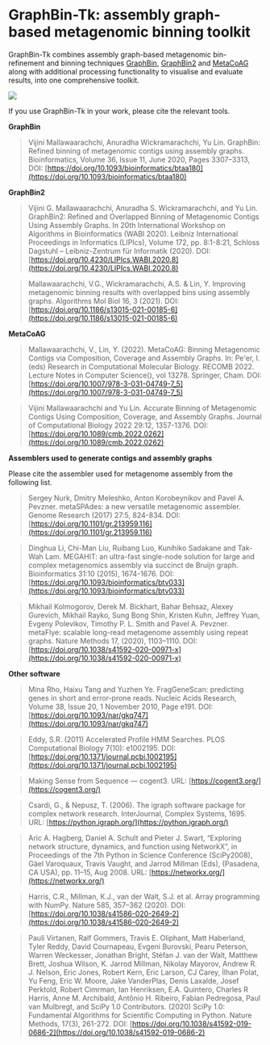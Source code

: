 # GraphBin-Tk: assembly graph-based metagenomic binning toolkit

GraphBin-Tk combines assembly graph-based metagenomic bin-refinement and binning techniques [GraphBin](https://github.com/metagentools/GraphBin), [GraphBin2](https://github.com/metagentools/GraphBin2) and [MetaCoAG](https://github.com/metagentools/MetaCoAG) along with additional processing functionality to visualise and evaluate results, into one comprehensive toolkit.

![](images/gbintk_workflow.png)

If you use GraphBin-Tk in your work, please cite the relevant tools.

**GraphBin**
> Vijini Mallawaarachchi, Anuradha Wickramarachchi, Yu Lin. GraphBin: Refined binning of metagenomic contigs using assembly graphs. Bioinformatics, Volume 36, Issue 11, June 2020, Pages 3307–3313, DOI: [https://doi.org/10.1093/bioinformatics/btaa180](https://doi.org/10.1093/bioinformatics/btaa180)

**GraphBin2**
> Vijini G. Mallawaarachchi, Anuradha S. Wickramarachchi, and Yu Lin. GraphBin2: Refined and Overlapped Binning of Metagenomic Contigs Using Assembly Graphs. In 20th International Workshop on Algorithms in Bioinformatics (WABI 2020). Leibniz International Proceedings in Informatics (LIPIcs), Volume 172, pp. 8:1-8:21, Schloss Dagstuhl – Leibniz-Zentrum für Informatik (2020). DOI: [https://doi.org/10.4230/LIPIcs.WABI.2020.8](https://doi.org/10.4230/LIPIcs.WABI.2020.8)

> Mallawaarachchi, V.G., Wickramarachchi, A.S. & Lin, Y. Improving metagenomic binning results with overlapped bins using assembly graphs. Algorithms Mol Biol 16, 3 (2021). DOI:  [https://doi.org/10.1186/s13015-021-00185-6](https://doi.org/10.1186/s13015-021-00185-6)

**MetaCoAG**
> Mallawaarachchi, V., Lin, Y. (2022). MetaCoAG: Binning Metagenomic Contigs via Composition, Coverage and Assembly Graphs. In: Pe'er, I. (eds) Research in Computational Molecular Biology. RECOMB 2022. Lecture Notes in Computer Science(), vol 13278. Springer, Cham. DOI: [https://doi.org/10.1007/978-3-031-04749-7_5](https://doi.org/10.1007/978-3-031-04749-7_5)

> Vijini Mallawaarachchi and Yu Lin. Accurate Binning of Metagenomic Contigs Using Composition, Coverage, and Assembly Graphs. Journal of Computational Biology 2022 29:12, 1357-1376. DOI: [https://doi.org/10.1089/cmb.2022.0262](https://doi.org/10.1089/cmb.2022.0262)

**Assemblers used to generate contigs and assembly graphs**

Please cite the assembler used for metagenome assembly from the following list.

> Sergey Nurk, Dmitry Meleshko, Anton Korobeynikov and Pavel A. Pevzner. metaSPAdes: a new versatile metagenomic assembler. Genome Research (2017) 27:5, 824-834. DOI: [https://doi.org/10.1101/gr.213959.116](https://doi.org/10.1101/gr.213959.116)

> Dinghua Li, Chi-Man Liu, Ruibang Luo, Kunihiko Sadakane and Tak-Wah Lam. MEGAHIT: an ultra-fast single-node solution for large and complex metagenomics assembly via succinct de Bruijn graph. Bioinformatics 31:10 (2015), 1674-1676. DOI: [https://doi.org/10.1093/bioinformatics/btv033](https://doi.org/10.1093/bioinformatics/btv033)

> Mikhail Kolmogorov, Derek M. Bickhart, Bahar Behsaz, Alexey Gurevich, Mikhail Rayko, Sung Bong Shin, Kristen Kuhn, Jeffrey Yuan, Evgeny Polevikov, Timothy P. L. Smith and Pavel A. Pevzner. metaFlye: scalable long-read metagenome assembly using repeat graphs. Nature Methods 17, (2020), 1103–1110. DOI: [https://doi.org/10.1038/s41592-020-00971-x](https://doi.org/10.1038/s41592-020-00971-x)

**Other software**

> Mina Rho, Haixu Tang and Yuzhen Ye. FragGeneScan: predicting genes in short and error-prone reads. Nucleic Acids Research, Volume 38, Issue 20, 1 November 2010, Page e191. DOI: [https://doi.org/10.1093/nar/gkq747](https://doi.org/10.1093/nar/gkq747)

> Eddy, S.R. (2011) Accelerated Profile HMM Searches. PLOS Computational Biology 7(10): e1002195. DOI: [https://doi.org/10.1371/journal.pcbi.1002195](https://doi.org/10.1371/journal.pcbi.1002195)

> Making Sense from Sequence — cogent3. URL: [https://cogent3.org/](https://cogent3.org/)

> Csardi, G., & Nepusz, T. (2006). The igraph software package for complex network research. InterJournal, Complex Systems, 1695. URL: [https://python.igraph.org/](https://python.igraph.org/)

> Aric A. Hagberg, Daniel A. Schult and Pieter J. Swart, “Exploring network structure, dynamics, and function using NetworkX”, in Proceedings of the 7th Python in Science Conference (SciPy2008), Gäel Varoquaux, Travis Vaught, and Jarrod Millman (Eds), (Pasadena, CA USA), pp. 11–15, Aug 2008. URL: [https://networkx.org/](https://networkx.org/)

> Harris, C.R., Millman, K.J., van der Walt, S.J. et al. Array programming with NumPy. Nature 585, 357–362 (2020). DOI: [https://doi.org/10.1038/s41586-020-2649-2](https://doi.org/10.1038/s41586-020-2649-2)

> Pauli Virtanen, Ralf Gommers, Travis E. Oliphant, Matt Haberland, Tyler Reddy, David Cournapeau, Evgeni Burovski, Pearu Peterson, Warren Weckesser, Jonathan Bright, Stéfan J. van der Walt, Matthew Brett, Joshua Wilson, K. Jarrod Millman, Nikolay Mayorov, Andrew R. J. Nelson, Eric Jones, Robert Kern, Eric Larson, CJ Carey, İlhan Polat, Yu Feng, Eric W. Moore, Jake VanderPlas, Denis Laxalde, Josef Perktold, Robert Cimrman, Ian Henriksen, E.A. Quintero, Charles R Harris, Anne M. Archibald, Antônio H. Ribeiro, Fabian Pedregosa, Paul van Mulbregt, and SciPy 1.0 Contributors. (2020) SciPy 1.0: Fundamental Algorithms for Scientific Computing in Python. Nature Methods, 17(3), 261-272. DOI: [https://doi.org/10.1038/s41592-019-0686-2](https://doi.org/10.1038/s41592-019-0686-2)
